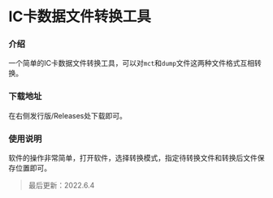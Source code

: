 # IC卡数据文件转换工具

### 介绍

一个简单的IC卡数据文件转换工具，可以对`mct`和`dump`文件这两种文件格式互相转换。

### 下载地址

在右侧发行版/Releases处下载即可。

### 使用说明

软件的操作非常简单，打开软件，选择转换模式，指定待转换文件和转换后文件保存位置即可。

> 最后更新：2022.6.4